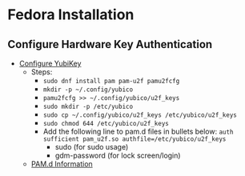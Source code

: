 # Fedora Installation

## Configure Hardware Key Authentication

- [Configure YubiKey](https://blog.rtwm.io/2021/03/complete-u2f-yubikey-linux-mint-20-login-with-encrypted-home-folders/)
    - Steps:
        - `sudo dnf install pam pam-u2f pamu2fcfg`
        - `mkdir -p ~/.config/yubico`
        - `pamu2fcfg >> ~/.config/yubico/u2f_keys`
        - `sudo mkdir -p /etc/yubico`
        - `sudo cp ~/.config/yubico/u2f_keys /etc/yubico/u2f_keys`
        - `sudo chmod 644 /etc/yubico/u2f_keys`
        - Add the following line to pam.d files in bullets below: `auth sufficient pam_u2f.so authfile=/etc/yubico/u2f_keys`
            - sudo (for sudo usage)
            - gdm-password (for lock screen/login)
    - [PAM.d Information](https://www.digitalocean.com/community/tutorials/how-to-use-pam-to-configure-authentication-on-an-ubuntu-12-04-vps)
